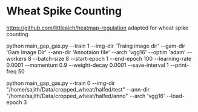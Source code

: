 # Wheat Spike Counting
https://github.com/littleaich/heatmap-regulation adapted for wheat spike counting 


python main\_gap\_gas.py --train 1 --img-dir 'Traing image dir' --gam-dir 'Gam Image Dir' --ann-dir 'Annotaion file' --arch 'vgg16' --optim 'adam' --workers 8 --batch-size 8 --start-epoch 1 --end-epoch 100 --learning-rate 0.0001 --momentum 0.9 --weight-decay 0.0001 --save-interval 1 --print-freq 50

python main\_gap\_gas.py --train 0 --img-dir "/home/sajith/Data/cropped_wheat/halfed/test" --ann-dir "/home/sajith/Data/cropped_wheat/halfed/anno" --arch 'vgg16' --load-epoch 3

